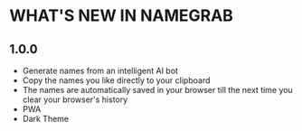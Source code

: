 # WHAT'S NEW IN NAMEGRAB

## 1.0.0

- Generate names from an intelligent AI bot
- Copy the names you like directly to your clipboard
- The names are automatically saved in your browser till the next time you clear your browser's history
- PWA
- Dark Theme
